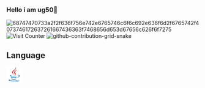 ### Hello i am ug50👋 


<!--![image](https://github.com/ug50/ug50/assets/88290114/9ab25574-2383-469c-8ebc-ea45abf15b4e)

**ug50/ug50** es un repositorio ✨ _special_ ✨ porque su `README.md` (este archivo) aparece en su perfil de GitHub.

Here are some ideas to get you started:

- 🔭 I’m currently working on ...
- 🌱 I’m currently learning ...
- 👯 I’m looking to collaborate on ...
- 🤔 I’m looking for help with ...
- 💬 Ask me about ...
- 📫 How to reach me: ...
- 😄 Pronouns: ...
- ⚡ Fun fact: ...
-->
![68747470733a2f2f636f756e742e6765746c6f6c692e636f6d2f6765742f4073746172637261667436363f7468656d653d67656c626f6f7275](https://github.com/ug50/ug50/assets/88290114/1ed94c01-1043-47f5-a1f4-e02390cbf914)
![Visit Counter](https://count.getloli.com/get/@chell?theme=rule34)
![github-contribution-grid-snake](https://github.com/ug50/ug50/assets/88290114/6bb404e5-8445-47ce-9803-8aa6e2644ee1)

## Language

<a href="https://www.java.com"><img src="https://raw.githubusercontent.com/devicons/devicon/master/icons/java/java-original.svg" alt="java" width="40" height="40"></a> 

